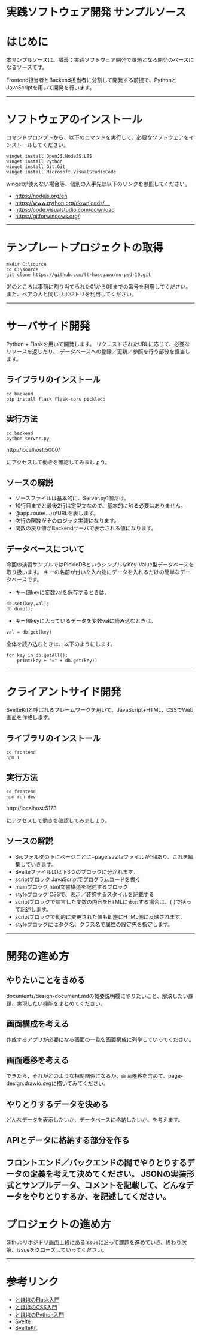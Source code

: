 # 実践ソフトウェア開発 サンプルソース

# はじめに

本サンプルソースは、講義：実践ソフトウェア開発で課題となる開発のベースになるソースです。

Frontend担当者とBackend担当者に分割して開発する前提で、PythonとJavaScriptを用いて開発を行います。

--------------------------------------------------------------------------------
# ソフトウェアのインストール

コマンドプロンプトから、以下のコマンドを実行して、必要なソフトウェアをインストールしてください。

```
winget install OpenJS.NodeJS.LTS
winget install Python
winget install Git.Git
winget install Microsoft.VisualStudioCode
```

wingetが使えない場合等、個別の入手先は以下のリンクを参照してください。

- https://nodejs.org/en
- https://www.python.org/downloads/　
- https://code.visualstudio.com/download
- https://gitforwindows.org/

--------------------------------------------------------------------------------
# テンプレートプロジェクトの取得

```
mkdir C:\source 
cd C:\source
git clone https://github.com/tt-hasegawa/mu-psd-10.git
```

01のところは事前に割り当てられた01から09までの番号を利用してください。
また、ペアの人と同じリポジトリを利用してください。

--------------------------------------------------------------------------------

# サーバサイド開発
Python + Flaskを用いて開発します。
リクエストされたURLに応じて、必要なリソースを返したり、
データベースへの登録／更新／参照を行う部分を担当します。

## ライブラリのインストール

```
cd backend
pip install flask flask-cors pickledb
```

## 実行方法
```
cd backend
python server.py
```

http://localhost:5000/

にアクセスして動きを確認してみましょう。

## ソースの解説

- ソースファイルは基本的に、Server.py1個だけ。
- 10行目までと最後2行は定型文なので、基本的に触る必要はありません。
- @app.route(…)がURLを表します。
- 次行の関数がそのロジック実装になります。
- 関数の戻り値がBackendサーバで表示される値になります。

## データベースについて

今回の演習サンプルではPickleDBというシンプルなKey-Value型データベースを取り扱います。
キーの名前が付いた入れ物にデータを入れるだけの簡単なデータベースです。

- キー値keyに変数valを保存するときは、
```
db.set(key,val);
db.dump();
```

- キー値keyに入っているデータを変数valに読み込むときは、
```
val = db.get(key)
```

全体を読み込むときは、以下のようにします。
```
for key in db.getAll():
    print(key + "=" + db.get(key))
```

--------------------------------------------------------------------------------

# クライアントサイド開発
SvelteKitと呼ばれるフレームワークを用いて、JavaScript+HTML、CSSでWeb画面を作成します。

## ライブラリのインストール

```
cd frontend
npm i
```

## 実行方法
```
cd frontend 
npm run dev
```
http://localhost:5173

にアクセスして動きを確認してみましょう。

## ソースの解説

- Srcフォルダの下にページごとに+page.svelteファイルが1個あり、これを編集していきます。
- Svelteファイルは以下3つのブロックに分かれます。
- scriptブロック  JavaScriptでプログラムコードを書く
- mainブロック    html文書構造を記述するブロック
- styleブロック   CSSで、表示／装飾するスタイルを記載する
- scriptブロックで宣言した変数の内容をHTMLに表示する場合は、{ }で括って記述します。
- scriptブロックで動的に変更された値も即座にHTML側に反映されます。
- styleブロックにはタグ名、クラス名で属性の設定先を指定します。

--------------------------------------------------------------------------------

# 開発の進め方

## やりたいことをきめる
 
 documents/design-document.mdの概要説明欄にやりたいこと、解決したい課題、実現したい機能をまとめてください。

## 画面構成を考える

作成するアプリが必要になる画面の一覧を画面構成に列挙していってください。

## 画面遷移を考える

できたら、それがどのような相関関係になるか、画面遷移を含めて、page-design.drawio.svgに描いてみてください。

## やりとりするデータを決める

どんなデータを表示したいか、データベースに格納したいか、を考えます。

## APIとデータに格納する部分を作る

フロントエンド／バックエンドの間でやりとりするデータの定義を考えて決めてください。
JSONの実装形式とサンプルデータ、コメントを記載して、どんなデータをやりとりするか、を記述してください。
--------------------------------------------------------------------------------

# プロジェクトの進め方

Githubリポジトリ画面上段にあるissueに沿って課題を進めていき、終わり次第、issueをクローズしていってください。


--------------------------------------------------------------------------------

# 参考リンク

- [とほほのFlask入門](https://www.tohoho-web.com/ex/flask.html)
- [とほほのCSS入門](https://www.tohoho-web.com/css/basic.htm)
- [とほほのPython入門](https://www.tohoho-web.com/python/)
- [Svelte](https://svelte.jp/)
- [SvelteKit](https://kit.svelte.jp/)
